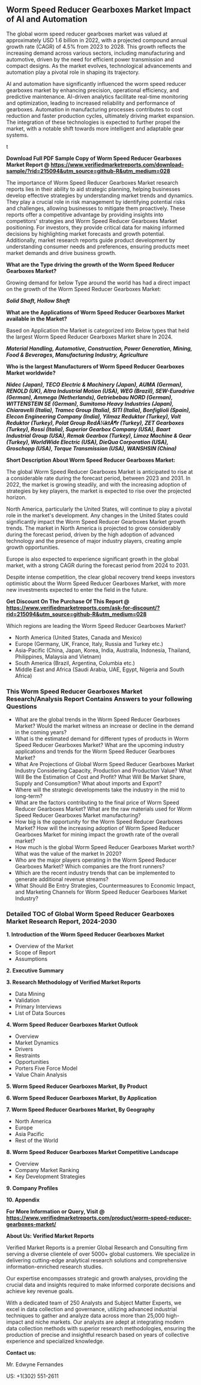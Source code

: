 <h2>Worm Speed Reducer Gearboxes Market Impact of AI and Automation</h2><p>The global worm speed reducer gearboxes market was valued at approximately USD 1.6 billion in 2022, with a projected compound annual growth rate (CAGR) of 4.5% from 2023 to 2028. This growth reflects the increasing demand across various sectors, including manufacturing and automotive, driven by the need for efficient power transmission and compact designs. As the market evolves, technological advancements and automation play a pivotal role in shaping its trajectory.</p><p>AI and automation have significantly influenced the worm speed reducer gearboxes market by enhancing precision, operational efficiency, and predictive maintenance. AI-driven analytics facilitate real-time monitoring and optimization, leading to increased reliability and performance of gearboxes. Automation in manufacturing processes contributes to cost reduction and faster production cycles, ultimately driving market expansion. The integration of these technologies is expected to further propel the market, with a notable shift towards more intelligent and adaptable gear systems.</p>t</p><p id="" class=""><strong>Download Full PDF Sample Copy of Worm Speed Reducer Gearboxes Market Report @ <a href="https://www.verifiedmarketreports.com/download-sample/?rid=215094&utm_source=github-R&utm_medium=028" target="_blank">https://www.verifiedmarketreports.com/download-sample/?rid=215094&utm_source=github-R&utm_medium=028</a></strong></p><p>The importance of&nbsp;Worm Speed Reducer Gearboxes Market research reports lies in their ability to aid strategic planning, helping businesses develop effective strategies by understanding market trends and dynamics. They play a crucial role in risk management by identifying potential risks and challenges, allowing businesses to mitigate them proactively. These reports offer a competitive advantage by providing insights into competitors' strategies and Worm Speed Reducer Gearboxes Market positioning. For investors, they provide critical data for making informed decisions by highlighting market forecasts and growth potential. Additionally, market research reports guide product development by understanding consumer needs and preferences, ensuring products meet market demands and drive business growth.</p><p><strong>What are the&nbsp;Type driving the growth of the Worm Speed Reducer Gearboxes Market?</strong></p><p id="" class="">Growing demand for below Type around the world has had a direct impact on the growth of the Worm Speed Reducer Gearboxes Market:</p><em><strong>Solid Shaft, Hollow Shaft</strong></em></p><strong>What are the&nbsp;Applications&nbsp;of Worm Speed Reducer Gearboxes Market available in the Market?</strong></p><p id="" class="">Based on Application the Market is categorized into Below types that held the largest Worm Speed Reducer Gearboxes Market share In 2024.</p><em><strong>Material Handling, Automotive, Construction, Power Generation, Mining, Food & Beverages, Manufacturing Industry, Agriculture</strong></em></p><strong>Who is the largest Manufacturers of Worm Speed Reducer Gearboxes Market worldwide?</strong></p><p><em><strong>Nidec (Japan), TECO Electric & Machinery (Japan), AUMA (German), RENOLD (UK), Altra Industrial Motion (USA), WEG (Brazil), SEW-Eurodrive (German), Ammega (Netherlands), Getriebebau NORD (German), WITTENSTEIN SE (German), Sumitomo Heavy Industries (Japan), Chiaravelli (Italia), Tramec Group (Italia), SITI (Italia), Bonfiglioli (Spain), Elecon Engineering Company (India), Yilmaz Reduktor (Turkey), Volt Reduktor (Turkey), Polat Group RedÃ¼ktÃ¶r (Turkey), ZET Gearboxes (Turkey), Rossi (Italia), Superior Gearbox Company (USA), Baart Industrial Group (USA), Remak Gearbox (Turkey), Limoz Machine & Gear (Turkey), WorldWide Electric (USA), DieQua Corporation (USA), Groschopp (USA), Torque Transmission (USA), WANSHSIN (China)</strong></em></p><p id="" class=""><strong>Short Description About Worm Speed Reducer Gearboxes Market:</strong></p><p>The global Worm Speed Reducer Gearboxes Market is anticipated to rise at a considerable rate during the forecast period, between 2023 and 2031. In 2022, the market is growing steadily, and with the increasing adoption of strategies by key players, the market is expected to rise over the projected horizon.</p><p>North America, particularly the United States, will continue to play a pivotal role in the market's development. Any changes in the United States could significantly impact the Worm Speed Reducer Gearboxes Market growth trends. The market in North America is projected to grow considerably during the forecast period, driven by the high adoption of advanced technology and the presence of major industry players, creating ample growth opportunities.</p><p>Europe is also expected to experience significant growth in the global market, with a strong CAGR during the forecast period from 2024 to 2031.</p><p>Despite intense competition, the clear global recovery trend keeps investors optimistic about the Worm Speed Reducer Gearboxes Market, with more new investments expected to enter the field in the future.</p><p id="" class=""><strong>Get Discount On The Purchase Of This Report @ <a href="https://www.verifiedmarketreports.com/ask-for-discount/?rid=215094&utm_source=github-R&utm_medium=028" target="_blank">https://www.verifiedmarketreports.com/ask-for-discount/?rid=215094&utm_source=github-R&utm_medium=028</a></strong></p>Which regions are leading the Worm Speed Reducer Gearboxes Market?</p><ul><li>North America (United States, Canada and Mexico)</li><li>Europe (Germany, UK, France, Italy, Russia and Turkey etc.)</li><li>Asia-Pacific (China, Japan, Korea, India, Australia, Indonesia, Thailand, Philippines, Malaysia and Vietnam)</li><li>South America (Brazil, Argentina, Columbia etc.)</li><li>Middle East and Africa (Saudi Arabia, UAE, Egypt, Nigeria and South Africa)</li></ul><h3 id="" class="">This Worm Speed Reducer Gearboxes Market Research/Analysis Report Contains Answers to your following Questions</h3><ul><li>What are the global trends in the Worm Speed Reducer Gearboxes Market? Would the market witness an increase or decline in the demand in the coming years?</li><li>What is the estimated demand for different types of products in Worm Speed Reducer Gearboxes Market? What are the upcoming industry applications and trends for the Worm Speed Reducer Gearboxes Market?</li><li>What Are Projections of Global Worm Speed Reducer Gearboxes Market Industry Considering Capacity, Production and Production Value? What Will Be the Estimation of Cost and Profit? What Will Be Market Share, Supply and Consumption? What about imports and Export?</li><li>Where will the strategic developments take the industry in the mid to long-term?</li><li>What are the factors contributing to the final price of Worm Speed Reducer Gearboxes Market? What are the raw materials used for Worm Speed Reducer Gearboxes Market manufacturing?</li><li>How big is the opportunity for the Worm Speed Reducer Gearboxes Market? How will the increasing adoption of Worm Speed Reducer Gearboxes Market for mining impact the growth rate of the overall market?</li><li>How much is the global Worm Speed Reducer Gearboxes Market worth? What was the value of the market In 2020?</li><li>Who are the major players operating in the Worm Speed Reducer Gearboxes Market? Which companies are the front runners?</li><li>Which are the recent industry trends that can be implemented to generate additional revenue streams?</li><li>What Should Be Entry Strategies, Countermeasures to Economic Impact, and Marketing Channels for Worm Speed Reducer Gearboxes Market Industry?</li></ul><h3 id="" class="">Detailed TOC of Global Worm Speed Reducer Gearboxes Market Research Report, 2024-2030</h3><p id="" class=""><strong>1. Introduction of the Worm Speed Reducer Gearboxes Market</strong></p><ul><li>Overview of the Market</li><li>Scope of Report</li><li>Assumptions</li></ul><p id="" class=""><strong>2. Executive Summary</strong></p><p id="" class=""><strong>3. Research Methodology of Verified Market Reports</strong></p><ul><li>Data Mining</li><li>Validation</li><li>Primary Interviews</li><li>List of Data Sources</li></ul><p id="" class=""><strong>4. Worm Speed Reducer Gearboxes Market Outlook</strong></p><ul><li>Overview</li><li>Market Dynamics</li><li>Drivers</li><li>Restraints</li><li>Opportunities</li><li>Porters Five Force Model</li><li>Value Chain Analysis</li></ul><p id="" class=""><strong>5. Worm Speed Reducer Gearboxes Market, By Product</strong></p><p id="" class=""><strong>6. Worm Speed Reducer Gearboxes Market, By Application</strong></p><p id="" class=""><strong>7. Worm Speed Reducer Gearboxes Market, By Geography</strong></p><ul><li>North America</li><li>Europe</li><li>Asia Pacific</li><li>Rest of the World</li></ul><p id="" class=""><strong>8. Worm Speed Reducer Gearboxes Market Competitive Landscape</strong></p><ul><li>Overview</li><li>Company Market Ranking</li><li>Key Development Strategies</li></ul><p id="" class=""><strong>9. Company Profiles</strong></p><p id="" class=""><strong>10. Appendix</strong></p><p id="" class=""><strong>For More Information or Query, Visit @ <a href="https://www.verifiedmarketreports.com/product/worm-speed-reducer-gearboxes-market/" target="_blank">https://www.verifiedmarketreports.com/product/worm-speed-reducer-gearboxes-market/</a></strong></p><p id="" class=""><strong>About Us: Verified Market Reports</strong></p><p id="" class="">Verified Market Reports is a premier Global Research and Consulting firm serving a diverse clientele of over 5000+ global customers. We specialize in delivering cutting-edge analytical research solutions and comprehensive information-enriched research studies.</p><p id="" class="">Our expertise encompasses strategic and growth analyses, providing the crucial data and insights required to make informed corporate decisions and achieve key revenue goals.</p><p id="" class="">With a dedicated team of 250 Analysts and Subject Matter Experts, we excel in data collection and governance, utilizing advanced industrial techniques to gather and analyze data across more than 25,000 high-impact and niche markets. Our analysts are adept at integrating modern data collection methods with superior research methodologies, ensuring the production of precise and insightful research based on years of collective experience and specialized knowledge.</p><p id="" class=""><strong>Contact us:</strong></p><p id="" class="">Mr. Edwyne Fernandes</p><p id="" class="">US: +1(302) 551-2611</p>